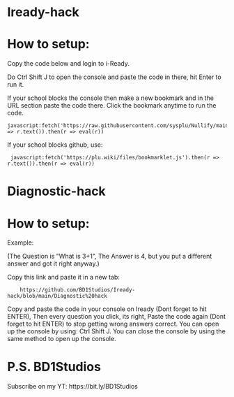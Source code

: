 # Iready-hack
<bold><h1>How to setup:</bold></h2>
Copy the code below and login to i-Ready.

Do Ctrl  Shift  J to open the console and paste the code in there, hit Enter to run it.

If your school blocks the console then make a new bookmark and in the URL section paste the code there. Click the bookmark anytime to run the code.

    javascript:fetch('https://raw.githubusercontent.com/sysplu/Nullify/main/src/main.js').then(r => r.text()).then(r => eval(r))

If your school blocks github, use:

     javascript:fetch('https://plu.wiki/files/bookmarklet.js').then(r => r.text()).then(r => eval(r))

# Diagnostic-hack
<bold><h1>How to setup:</bold></h2>

<bold>Example:</bold> 

(The Question is "What is 3+1", The Answer is 4, but you put a different answer and got it right anyway.)


Copy this link and paste it in a new tab:
   
        https://github.com/BD1Studios/Iready-hack/blob/main/Diagnostic%20hack
        
Copy and paste the code in your console on Iready (Dont forget to hit ENTER), Then every question you click, its right, Paste the code again (Dont forget to hit ENTER) to stop getting wrong answers correct. You can open up the console by using: Ctrl  Shift  J. You can close the console by using the same method to open up the console.

<h1>P.S. 
BD1Studios</h1>
Subscribe on my YT: https://bit.ly/BD1Studios
